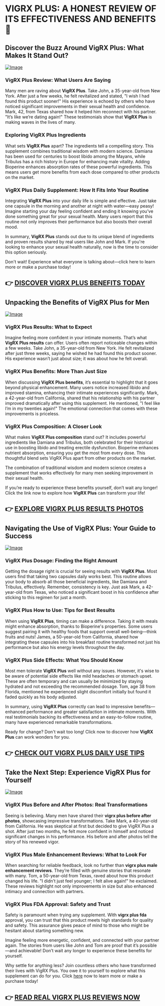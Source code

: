 # VIGRX PLUS: A HONEST REVIEW OF ITS EFFECTIVENESS AND BENEFITS 🌟

## Discover the Buzz Around VigRX Plus: What Makes It Stand Out?

[![Image](https://www2.sellhealth.com/63/vigrxplus_box_facingleft_withpills_lg.jpg)](https://gchaffi.com/OLbQJAlR)

### VigRX Plus Review: What Users Are Saying

Many men are raving about **VigRX Plus**. Take John, a 35-year-old from New York. After just a few weeks, he felt revitalized and stated, "I wish I had found this product sooner!" His experience is echoed by others who have noticed significant improvements in their sexual health and confidence. Mark, 42, from Texas shared how it helped him reconnect with his partner. "It’s like we’re dating again!" These testimonials show that **VigRX Plus** is making waves in the lives of many.

### Exploring VigRX Plus Ingredients

What sets **VigRX Plus** apart? The ingredients tell a compelling story. This supplement combines traditional wisdom with modern science. Damiana has been used for centuries to boost libido among the Mayans, while Tribulus has a rich history in Europe for enhancing male vitality. Adding Bioperine enhances absorption rates of these powerful ingredients. This means users get more benefits from each dose compared to other products on the market.

### VigRX Plus Daily Supplement: How It Fits Into Your Routine

Integrating **VigRX Plus** into your daily life is simple and effective. Just take one capsule in the morning and another at night with water—easy peasy! Imagine starting your day feeling confident and ending it knowing you’ve done something great for your sexual health. Many users report that this routine not only improves their performance but also boosts their overall mood.

In summary, **VigRX Plus** stands out due to its unique blend of ingredients and proven results shared by real users like John and Mark. If you're looking to enhance your sexual health naturally, now is the time to consider this option seriously.

Don't wait! Experience what everyone is talking about—click here to learn more or make a purchase today!



## 👉 [DISCOVER VIGRX PLUS BENEFITS TODAY](https://gchaffi.com/OLbQJAlR)

## Unpacking the Benefits of VigRX Plus for Men

[![Image](https://www2.sellhealth.com/63/vigrxplus_pills_md.jpg)](https://gchaffi.com/OLbQJAlR)

### VigRX Plus Results: What to Expect  
Imagine feeling more confident in your intimate moments. That’s what **VigRX Plus results** can offer. Users often report noticeable changes within a few weeks. Take John, a 35-year-old from New York. He felt revitalized after just three weeks, saying he wished he had found this product sooner. His experience wasn’t just about size; it was about how he felt overall.

### VigRX Plus Benefits: More Than Just Size  
When discussing **VigRX Plus benefits**, it’s essential to highlight that it goes beyond physical enhancement. Many users notice increased libido and improved stamina, enhancing their intimate experiences significantly. Mark, a 42-year-old from California, shared that his relationship with his partner improved dramatically after using this supplement. He mentioned, "I feel like I’m in my twenties again!" The emotional connection that comes with these improvements is priceless.

### VigRX Plus Composition: A Closer Look  
What makes **VigRX Plus composition** stand out? It includes powerful ingredients like Damiana and Tribulus, both celebrated for their historical use in boosting libido and treating erectile dysfunction. Bioperine enhances nutrient absorption, ensuring you get the most from every dose. This thoughtful blend sets VigRX Plus apart from other products on the market.

The combination of traditional wisdom and modern science creates a supplement that works effectively for many men seeking improvement in their sexual health.

If you’re ready to experience these benefits yourself, don’t wait any longer! Click the link now to explore how **VigRX Plus** can transform your life!



## 👉 [EXPLORE VIGRX PLUS RESULTS PHOTOS](https://gchaffi.com/OLbQJAlR)

## Navigating the Use of VigRX Plus: Your Guide to Success

[![Image](https://www2.sellhealth.com/63/vigrxplus_box_headon_reflection_lg.jpg)](https://gchaffi.com/OLbQJAlR)

### VigRX Plus Dosage: Finding the Right Amount  
Getting the dosage right is crucial for seeing results with **VigRX Plus**. Most users find that taking two capsules daily works best. This routine allows your body to absorb all those beneficial ingredients, like Damiana and Tribulus, effectively. Remember, consistency is key. Just ask Mark, a 42-year-old from Texas, who noticed a significant boost in his confidence after sticking to this regimen for just a month.

### VigRX Plus How to Use: Tips for Best Results  
When using **VigRX Plus**, timing can make a difference. Taking it with meals might enhance absorption, thanks to Bioperine's properties. Some users suggest pairing it with healthy foods that support overall well-being—think fruits and nuts! James, a 50-year-old from California, shared how integrating these capsules into his breakfast routine transformed not just his performance but also his energy levels throughout the day.

### VigRX Plus Side Effects: What You Should Know  
Most men tolerate **VigRX Plus** well without any issues. However, it's wise to be aware of potential side effects like mild headaches or stomach upset. These are often temporary and can usually be minimized by staying hydrated and not exceeding the recommended dosage. Tom, age 38 from Florida, mentioned he experienced slight discomfort initially but found it faded quickly as his body adjusted.

In summary, using **VigRX Plus** correctly can lead to impressive benefits—enhanced performance and greater satisfaction in intimate moments. With real testimonials backing its effectiveness and an easy-to-follow routine, many have experienced remarkable transformations.

Ready for change? Don't wait too long! Click now to discover how **VigRX Plus** can work wonders for you.



## 👉 [CHECK OUT VIGRX PLUS DAILY USE TIPS](https://gchaffi.com/OLbQJAlR)

## Take the Next Step: Experience VigRX Plus for Yourself

[![Image](https://www2.sellhealth.com/63/vigrxplus_box_facingright_md.jpg)](https://gchaffi.com/OLbQJAlR)

### VigRX Plus Before and After Photos: Real Transformations
Seeing is believing. Many men have shared their **vigrx plus before after photos**, showcasing impressive transformations. Take Mark, a 40-year-old from California. He was skeptical at first but decided to give VigRX Plus a shot. After just two months, he felt more confident in himself and noticed significant changes in his performance. His before and after photos tell the story of his renewed vigor.

### VigRX Plus Male Enhancement Reviews: What to Look For
When searching for reliable feedback, look no further than **vigrx plus male enhancement reviews**. They’re filled with genuine stories that resonate with many. Tom, a 50-year-old from Texas, raved about how this product changed his life. "I didn’t just feel younger; I felt alive again!" he exclaimed. These reviews highlight not only improvements in size but also enhanced intimacy and connection with partners.

### VigRX Plus FDA Approval: Safety and Trust
Safety is paramount when trying any supplement. With **vigrx plus fda** approval, you can trust that this product meets high standards for quality and safety. This assurance gives peace of mind to those who might be hesitant about starting something new.

Imagine feeling more energetic, confident, and connected with your partner again. The stories from users like John and Tom are proof that it’s possible—and achievable! Don’t wait any longer to experience these benefits for yourself.

Why settle for anything less? Join countless others who have transformed their lives with VigRX Plus. You owe it to yourself to explore what this supplement can do for you. Click [here](https://gchaffi.com/OLbQJAlR) now to learn more or make a purchase today!



## 👉 [READ REAL VIGRX PLUS REVIEWS NOW](https://gchaffi.com/OLbQJAlR)